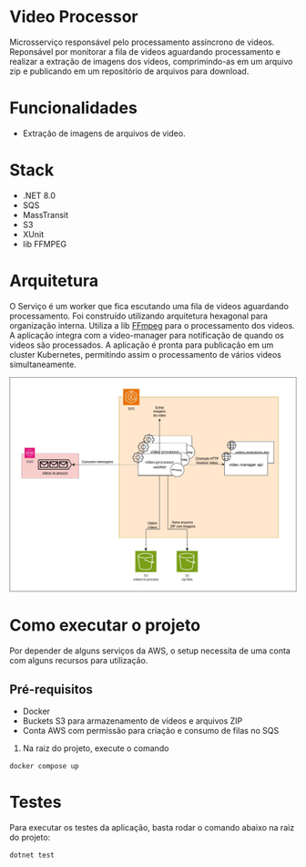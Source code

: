 # Video Processor

Microsserviço responsável pelo processamento assíncrono de videos. Reponsável por monitorar a fila de videos aguardando processamento e realizar a extração de imagens dos videos, comprimindo-as em um arquivo zip e publicando em um repositório de arquivos para download.

# Funcionalidades
- Extração de imagens de arquivos de video.

# Stack
- .NET 8.0
- SQS
- MassTransit
- S3
- XUnit
- lib FFMPEG

# Arquitetura 
O Serviço é um worker que fica escutando uma fila de videos aguardando processamento. Foi construído utilizando arquitetura hexagonal para organização interna. Utiliza a lib [FFmpeg](https://www.ffmpeg.org/) para o processamento dos videos.
A aplicação integra com a video-manager para notificação de quando os videos são processados. A aplicação é pronta para publicação em um cluster Kubernetes, permitindo assim o processamento de vários videos simultaneamente.

![Arquitetura](docs/imgs/video-processor-arch.jpg)

# Como executar o projeto
Por depender de alguns serviços da AWS, o setup necessita de uma conta com alguns recursos para utilização.

## Pré-requisitos
- Docker
- Buckets S3 para armazenamento de vídeos e arquivos ZIP
- Conta AWS com permissão para criação e consumo de filas no SQS

1. Na raiz do projeto, execute o comando
```
docker compose up
```

# Testes
Para executar os testes da aplicação, basta rodar o comando abaixo na raiz do projeto:
```
dotnet test
```
